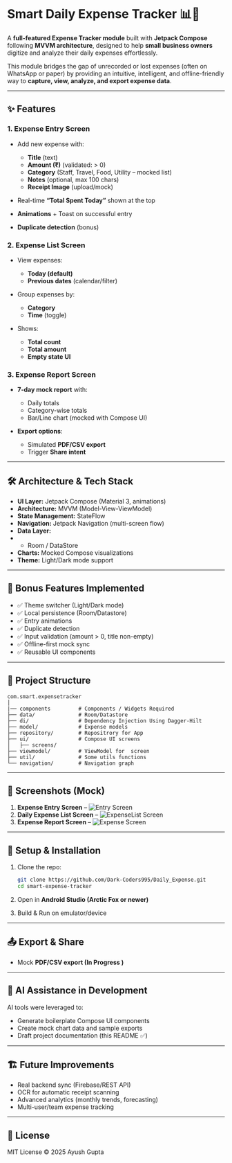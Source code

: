 # Smart Daily Expense Tracker 📊💸

A **full-featured Expense Tracker module** built with **Jetpack Compose** following **MVVM architecture**, designed to help **small business owners** digitize and analyze their daily expenses effortlessly.

This module bridges the gap of unrecorded or lost expenses (often on WhatsApp or paper) by providing an intuitive, intelligent, and offline-friendly way to **capture, view, analyze, and export expense data**.

---

## ✨ Features

### 1. Expense Entry Screen

* Add new expense with:

  * **Title** (text)
  * **Amount (₹)** (validated: > 0)
  * **Category** (Staff, Travel, Food, Utility – mocked list)
  * **Notes** (optional, max 100 chars)
  * **Receipt Image** (upload/mock)
* Real-time **“Total Spent Today”** shown at the top
* **Animations** + Toast on successful entry
* **Duplicate detection** (bonus)

### 2. Expense List Screen

* View expenses:

  * **Today (default)**
  * **Previous dates** (calendar/filter)
* Group expenses by:

  * **Category**
  * **Time** (toggle)
* Shows:

  * **Total count**
  * **Total amount**
  * **Empty state UI**

### 3. Expense Report Screen

* **7-day mock report** with:

  * Daily totals
  * Category-wise totals
  * Bar/Line chart (mocked with Compose UI)
* **Export options**:

  * Simulated **PDF/CSV export**
  * Trigger **Share intent**

---

## 🛠️ Architecture & Tech Stack

* **UI Layer:** Jetpack Compose (Material 3, animations)
* **Architecture:** MVVM (Model-View-ViewModel)
* **State Management:** StateFlow 
* **Navigation:** Jetpack Navigation (multi-screen flow)
* **Data Layer:**
* 
  * Room / DataStore 
* **Charts:** Mocked Compose visualizations
* **Theme:** Light/Dark mode support

---

## 🚀 Bonus Features Implemented

* ✅ Theme switcher (Light/Dark mode)
* ✅ Local persistence (Room/Datastore)
* ✅ Entry animations
* ✅ Duplicate detection
* ✅ Input validation (amount > 0, title non-empty)
* ✅ Offline-first mock sync
* ✅ Reusable UI components

---

## 📂 Project Structure

```
com.smart.expensetracker
│
|── components         # Components / Widgets Required
├── data/              # Room/Datastore
├── di/                # Dependency Injection Using Dagger-Hilt
├── model/             # Expense models
├── repository/        # Repositrory for App
├── ui/                # Compose UI screens
│   ├── screens/
├── viewmodel/         # ViewModel for  screen
├── util/              # Some utils functions
└── navigation/        # Navigation graph
```

---

## 📸 Screenshots (Mock)

1. **Expense Entry Screen** – ![Entry Screen](screenshots/Entry_Screen.jpg)
2. **Daily Expense List Screen** – ![ExpenseList Screen](screenshots/Daily_Expense.jpg)
3. **Expense Report Screen** – ![Expense Screen](screenshots/Expense_Report.jpg)

---

## 🔧 Setup & Installation

1. Clone the repo:

   ```bash
   git clone https://github.com/Dark-Coders995/Daily_Expense.git
   cd smart-expense-tracker
   ```
2. Open in **Android Studio (Arctic Fox or newer)**
3. Build & Run on emulator/device

---

## 📤 Export & Share

* Mock **PDF/CSV export (In Progress )**

---

## 🤖 AI Assistance in Development

AI tools were leveraged to:

* Generate boilerplate Compose UI components
* Create mock chart data and sample exports
* Draft project documentation (this README ✅)

---

## 🏗️ Future Improvements

* Real backend sync (Firebase/REST API)
* OCR for automatic receipt scanning
* Advanced analytics (monthly trends, forecasting)
* Multi-user/team expense tracking

---

## 📜 License

MIT License © 2025 Ayush Gupta
